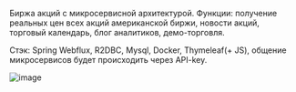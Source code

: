 Биржа акций с микросервисной архитектурой.
Функции: получение реальных цен всех акций американской биржи, новости акций, торговый календарь, блог аналитиков, демо-торговля.

Стэк: Spring Webflux, R2DBC, Mysql, Docker, Thymeleaf(+ JS), общение микросервисов будет происходить через API-key.

![image](https://github.com/user-attachments/assets/67ebd525-7f5a-4a73-b6e5-af61fc066981)
